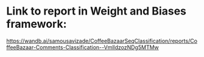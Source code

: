 # Link to report in Weight and Biases framework:

https://wandb.ai/samousavizade/CoffeeBazaarSeqClassification/reports/CoffeeBazaar-Comments-Classification--VmlldzozNDg5MTMw